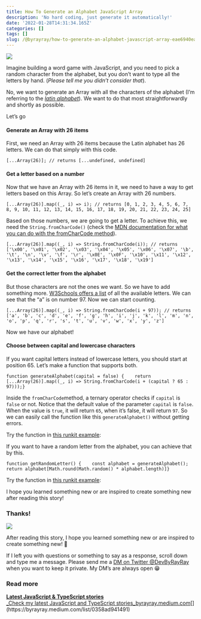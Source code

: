 ```yaml
---
title: How To Generate an Alphabet JavaScript Array
description: 'No hard coding, just generate it automatically!'
date: '2022-01-28T14:31:34.165Z'
categories: []
tags: []
slug: /@byrayray/how-to-generate-an-alphabet-javascript-array-eae6940ea646
---
```


![](/images/0__G__8ku__Yvyc4iWT8U.jpg)

Imagine building a word game with JavaScript, and you need to pick a random character from the alphabet, but you don’t want to type all the letters by hand. (_Please tell me you didn’t consider that_).

No, we want to generate an Array with all the characters of the alphabet (I’m referring to the [_latin alphabet_](https://en.wikipedia.org/wiki/Latin_alphabet)). We want to do that most straightforwardly and shortly as possible.

Let’s go

#### Generate an Array with 26 items

First, we need an Array with 26 items because the Latin alphabet has 26 letters. We can do that simply with this code.

```
[...Array(26)]; // returns [...undefined, undefined]
```

#### Get a letter based on a number

Now that we have an Array with 26 items in it, we need to have a way to get letters based on this Array. So let’s create an Array with 26 numbers.

```
[...Array(26)].map((_, i) => i); // returns [0, 1, 2, 3, 4, 5, 6, 7, 8, 9, 10, 11, 12, 13, 14, 15, 16, 17, 18, 19, 20, 21, 22, 23, 24, 25]
```

Based on those numbers, we are going to get a letter. To achieve this, we need the `String.fromCharCode()` (check the [MDN documentation for what you can do with the fromCharCode method](https://developer.mozilla.org/en-US/docs/Web/JavaScript/Reference/Global_Objects/String/fromCharCode)).

```
[...Array(26)].map((_, i) => String.fromCharCode(i)); // returns ['\x00', '\x01', '\x02', '\x03', '\x04', '\x05', '\x06', '\x07', '\b', '\t', '\n', '\v', '\f', '\r', '\x0E', '\x0F', '\x10', '\x11', '\x12', '\x13', '\x14', '\x15', '\x16', '\x17', '\x18', '\x19']
```

#### Get the correct letter from the alphabet

But those characters are not the ones we want. So we have to add something more. [W3Schools offers a list](https://www.w3schools.com/charsets/ref_utf_basic_latin.asp) of all the available letters. We can see that the “a” is on number 97. Now we can start counting.

```
[...Array(26)].map((_, i) => String.fromCharCode(i + 97)); // returns ['a', 'b', 'c', 'd', 'e', 'f', 'g', 'h', 'i', 'j', 'k', 'l', 'm', 'n', 'o', 'p', 'q', 'r', 's', 't', 'u', 'v', 'w', 'x', 'y', 'z']
```

Now we have our alphabet!

#### Choose between capital and lowercase characters

If you want capital letters instead of lowercase letters, you should start at position 65. Let’s make a function that supports both.

```
function generateAlphabet(capital = false) {    return [...Array(26)].map((_, i) => String.fromCharCode(i + (capital ? 65 : 97)));}
```

Inside the `fromCharCode`method, a ternary operator checks if `capital` is `false` or not. Notice that the default value of the parameter `capital` is `false`. When the value is `true`, it will return `65`, when it’s false, it will return `97`. So we can easily call the function like this `generateAlphabet()` without getting errors.

Try the function in [this runkit example](https://runkit.com/devbyrayray/how-to-generate-an-alphabet-array-with-javascript):

If you want to have a random letter from the alphabet, you can achieve that by this.

```
function getRandomLetter() {    const alphabet = generateAlphabet();    return alphabet[Math.round(Math.random() * alphabet.length)]}
```

Try the function in [this runkit example](https://runkit.com/devbyrayray/get-random-letter-from-alphabet-with-javascript):

I hope you learned something new or are inspired to create something new after reading this story!

### Thanks!

![](/images/0__7pa1RpRxXqdkgYAJ.jpg)

After reading this story, I hope you learned something new or are inspired to create something new! 🤗

If I left you with questions or something to say as a response, scroll down and type me a message. Please send me a [DM on Twitter @DevByRayRay](https://twitter.com/@devbyrayray) when you want to keep it private. My DM’s are always open 😁



### Read more

[**Latest JavaScript & TypeScript stories**  
_Check my latest JavaScript and TypeScript stories_byrayray.medium.com](https://byrayray.medium.com/list/0358ad941491 "https://byrayray.medium.com/list/0358ad941491")[](https://byrayray.medium.com/list/0358ad941491)